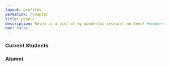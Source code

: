 ```yaml
---
layout: profiles
permalink: /people/
title: people
description: Below is a list of my wonderful research mentees! #members of the lab or group
nav: false
---
```

    
### Current Students

### Alumni